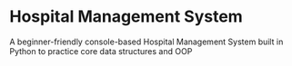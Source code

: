 # Hospital Management System
A beginner-friendly console-based Hospital Management System built in Python to practice core data structures and OOP
